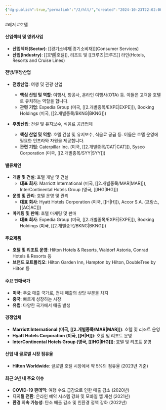 ```yaml
---
{"dg-publish":true,"permalink":"/2/hlt/","created":"2024-10-23T22:02:00.528+09:00","updated":"2025-06-03T20:05:59.410+09:00"}
---
```


#레저 #호텔 

#### 산업섹터 및 영위사업

- **산업섹터(Sector)**: [[경기소비재\|경기소비재]](Consumer Services)
- **산업(Industry)**: [[호텔\|호텔]], 리조트 및 [[크루즈\|크루즈]] 라인(Hotels, Resorts and Cruise Lines)

#### 전방/후방산업

- **전방산업**: 여행 및 관광 산업
    - **핵심 산업 및 역할**: 여행사, 항공사, 온라인 여행사(OTA) 등. 이들은 고객을 호텔로 유치하는 역할을 합니다.
    - **관련 기업**: Expedia Group (미국, [[2.개별종목/EXPE\|EXPE]]), Booking Holdings (미국, [[2.개별종목/BKNG\|BKNG]])
      
- **후방산업**: 건설 및 유지보수, 식음료 공급업체
    - **핵심 산업 및 역할**: 호텔 건설 및 유지보수, 식음료 공급 등. 이들은 호텔 운영에 필요한 인프라와 자원을 제공합니다.
    - **관련 기업**: Caterpillar Inc. (미국, [[2.개별종목/CAT\|CAT]]), Sysco Corporation (미국, [[2.개별종목/SYY\|SYY]])

#### 밸류체인

- **개발 및 건설**: 호텔 개발 및 건설
    - **대표 회사**: Marriott International (미국, [[2.개별종목/MAR\|MAR]]), InterContinental Hotels Group (영국, [[IHG\|IHG]])
- **운영 및 관리**: 호텔 운영 및 관리
    - **대표 회사**: Hyatt Hotels Corporation (미국, [[H\|H]]), Accor S.A. (프랑스, [[AC\|AC]])
- **마케팅 및 판매**: 호텔 마케팅 및 판매
    - **대표 회사**: Expedia Group (미국, [[2.개별종목/EXPE\|EXPE]]), Booking Holdings (미국, [[2.개별종목/BKNG\|BKNG]])

#### 주요제품

- **호텔 및 리조트 운영**: Hilton Hotels & Resorts, Waldorf Astoria, Conrad Hotels & Resorts 등
- **브랜드 포트폴리오**: Hilton Garden Inn, Hampton by Hilton, DoubleTree by Hilton 등

#### 주요 판매국가

- **미국**: 주요 매출 국가로, 전체 매출의 상당 부분을 차지
- **중국**: 빠르게 성장하는 시장
- **유럽**: 다양한 국가에서 매출 발생

#### 경쟁업체

- **Marriott International (미국, [[2.개별종목/MAR\|MAR]])**: 호텔 및 리조트 운영
- **Hyatt Hotels Corporation (미국, [[H\|H]])**: 호텔 및 리조트 운영
- **InterContinental Hotels Group (영국, [[IHG\|IHG]])**: 호텔 및 리조트 운영

#### 산업 내 글로벌 시장 점유율

- **Hilton Worldwide**: 글로벌 호텔 시장에서 약 5%의 점유율 (2023년 기준)

#### 최근 3년 내 주요 이슈

- **COVID-19 팬데믹**: 여행 수요 급감으로 인한 매출 감소 (2020년)
- **디지털 전환**: 온라인 예약 시스템 강화 및 모바일 앱 개선 (2021년)
- **환경 지속 가능성**: 탄소 배출 감소 및 친환경 정책 강화 (2022년)